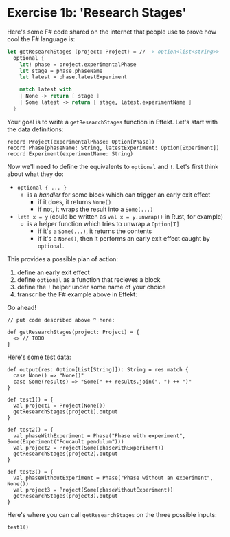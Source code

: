 # Exercise 1b: 'Research Stages'

Here's some F# code shared on the internet that people use to prove how cool the F# language is:
```fs
let getResearchStages (project: Project) = // -> option<list<string>>
  optional {
    let! phase = project.experimentalPhase
    let stage = phase.phaseName
    let latest = phase.latestExperiment

    match latest with
    | None -> return [ stage ]
    | Some latest -> return [ stage, latest.experimentName ]
  }
```

Your goal is to write a `getResearchStages` function in Effekt.
Let's start with the data definitions:

```effekt
record Project(experimentalPhase: Option[Phase])
record Phase(phaseName: String, latestExperiment: Option[Experiment])
record Experiment(experimentName: String)
```

Now we'll need to define the equivalents to `optional` and `!`.
Let's first think about what they do:
- `optional { ... }`
  - is a _handler_ for some block which can trigger an early exit effect
    - if it does, it returns `None()`
    - if not, it wraps the result into a `Some(...)`
- `let! x = y` (could be written as `val x = y.unwrap()` in Rust, for example)
  - is a helper function which tries to unwrap a `Option[T]`
    - if it's a `Some(...)`, it returns the contents
    - if it's a `None()`, then it performs an early exit effect caught by `optional`.

This provides a possible plan of action:
1. define an early exit effect
2. define `optional` as a function that recieves a block
3. define the `!` helper under some name of your choice
4. transcribe the F# example above in Effekt:

Go ahead!
```effekt
// put code described above ^ here:

def getResearchStages(project: Project) = {
  <> // TODO
}
```

Here's some test data:
```effekt
def output(res: Option[List[String]]): String = res match {
  case None() => "None()"
  case Some(results) => "Some(" ++ results.join(", ") ++ ")"
}

def test1() = {
  val project1 = Project(None())
  getResearchStages(project1).output
}

def test2() = {
  val phaseWithExperiment = Phase("Phase with experiment", Some(Experiment("Foucault pendulum")))
  val project2 = Project(Some(phaseWithExperiment))
  getResearchStages(project2).output
}

def test3() = {
  val phaseWithoutExperiment = Phase("Phase without an experiment", None())
  val project3 = Project(Some(phaseWithoutExperiment))
  getResearchStages(project3).output
}
```

Here's where you can call `getResearchStages` on the three possible inputs:
```effekt:repl
test1()
```